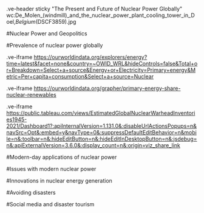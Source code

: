 
.ve-header sticky "The Present and Future of Nuclear Power Globally" wc:De_Molen_(windmill)_and_the_nuclear_power_plant_cooling_tower_in_Doel,_Belgium_(DSCF3859).jpg 

#Nuclear Power and Geopolitics 






#Prevalence of nuclear power globally

.ve-iframe https://ourworldindata.org/explorers/energy?time=latest&facet=none&country=~OWID_WRL&hideControls=false&Total+or+Breakdown=Select+a+source&Energy+or+Electricity=Primary+energy&Metric=Per+capita+consumption&Select+a+source=Nuclear


.ve-iframe https://ourworldindata.org/grapher/primary-energy-share-nuclear-renewables



.ve-iframe https://public.tableau.com/views/EstimatedGlobalNuclearWarheadInventories1945-2021/Dashboard1?:apiInternalVersion=1.131.0&:disableUrlActionsPopups=n&navSrc=Opt&:embed=y&navType=0&:suppressDefaultEditBehavior=n&mobile=n&:toolbar=n&:hideEditButton=n&:hideEditInDesktopButton=n&:jsdebug=n&:apiExternalVersion=3.6.0&:display_count=n&:origin=viz_share_link




#Modern-day applications of nuclear power




#Issues with modern nuclear power



#Innovations in nuclear energy generation





#Avoiding disasters



#Social media and disaster tourism